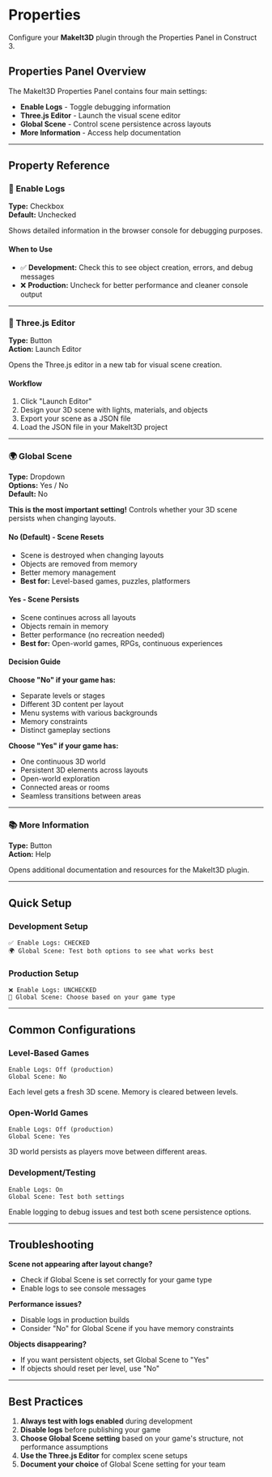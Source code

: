 # Properties

Configure your **MakeIt3D** plugin through the Properties Panel in Construct 3.

## Properties Panel Overview

The MakeIt3D Properties Panel contains four main settings:

- **Enable Logs** - Toggle debugging information
- **Three.js Editor** - Launch the visual scene editor
- **Global Scene** - Control scene persistence across layouts
- **More Information** - Access help documentation

---

## Property Reference

### 🐛 Enable Logs

**Type:** Checkbox  
**Default:** Unchecked

Shows detailed information in the browser console for debugging purposes.

#### When to Use
- ✅ **Development:** Check this to see object creation, errors, and debug messages
- ❌ **Production:** Uncheck for better performance and cleaner console output

---

### 🚀 Three.js Editor

**Type:** Button  
**Action:** Launch Editor

Opens the Three.js editor in a new tab for visual scene creation.

#### Workflow
1. Click "Launch Editor"
2. Design your 3D scene with lights, materials, and objects
3. Export your scene as a JSON file
4. Load the JSON file in your MakeIt3D project

---

### 🌍 Global Scene

**Type:** Dropdown  
**Options:** Yes / No  
**Default:** No

**This is the most important setting!** Controls whether your 3D scene persists when changing layouts.

#### No (Default) - Scene Resets
- Scene is destroyed when changing layouts
- Objects are removed from memory
- Better memory management
- **Best for:** Level-based games, puzzles, platformers

#### Yes - Scene Persists  
- Scene continues across all layouts
- Objects remain in memory
- Better performance (no recreation needed)
- **Best for:** Open-world games, RPGs, continuous experiences

#### Decision Guide

**Choose "No" if your game has:**
- Separate levels or stages
- Different 3D content per layout
- Menu systems with various backgrounds
- Memory constraints
- Distinct gameplay sections

**Choose "Yes" if your game has:**
- One continuous 3D world
- Persistent 3D elements across layouts
- Open-world exploration
- Connected areas or rooms
- Seamless transitions between areas

---

### 📚 More Information

**Type:** Button  
**Action:** Help

Opens additional documentation and resources for the MakeIt3D plugin.

---

## Quick Setup

### Development Setup
```
✅ Enable Logs: CHECKED
🌍 Global Scene: Test both options to see what works best
```

### Production Setup
```
❌ Enable Logs: UNCHECKED
🎯 Global Scene: Choose based on your game type
```

---

## Common Configurations

### Level-Based Games
```
Enable Logs: Off (production)
Global Scene: No
```
Each level gets a fresh 3D scene. Memory is cleared between levels.

### Open-World Games
```
Enable Logs: Off (production)  
Global Scene: Yes
```
3D world persists as players move between different areas.

### Development/Testing
```
Enable Logs: On
Global Scene: Test both settings
```
Enable logging to debug issues and test both scene persistence options.

---

## Troubleshooting

**Scene not appearing after layout change?**
- Check if Global Scene is set correctly for your game type
- Enable logs to see console messages

**Performance issues?**
- Disable logs in production builds
- Consider "No" for Global Scene if you have memory constraints

**Objects disappearing?**
- If you want persistent objects, set Global Scene to "Yes"
- If objects should reset per level, use "No"

---

## Best Practices

1. **Always test with logs enabled** during development
2. **Disable logs** before publishing your game
3. **Choose Global Scene setting** based on your game's structure, not performance assumptions
4. **Use the Three.js Editor** for complex scene setups
5. **Document your choice** of Global Scene setting for your team